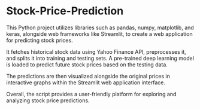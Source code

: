 # Stock-Price-Prediction
This Python project utilizes libraries such as pandas, numpy, matplotlib, and keras, alongside web frameworks like Streamlit, to create a web application for predicting stock prices. 

It fetches historical stock data using Yahoo Finance API, preprocesses it, and splits it into training and testing sets. A pre-trained deep learning model is loaded to predict future stock prices based on the testing data. 

The predictions are then visualized alongside the original prices in interactive graphs within the Streamlit web application interface. 

Overall, the script provides a user-friendly platform for exploring and analyzing stock price predictions.
